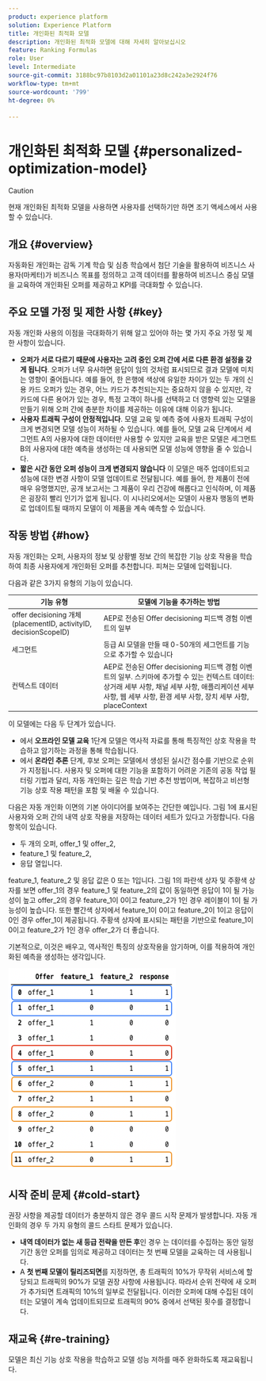 ```yaml
---
product: experience platform
solution: Experience Platform
title: 개인화된 최적화 모델
description: 개인화된 최적화 모델에 대해 자세히 알아보십시오
feature: Ranking Formulas
role: User
level: Intermediate
source-git-commit: 3188bc97b8103d2a01101a23d8c242a3e2924f76
workflow-type: tm+mt
source-wordcount: '799'
ht-degree: 0%

---
```


# 개인화된 최적화 모델 {#personalized-optimization-model}

>[!CAUTION]
>
>현재 개인화된 최적화 모델을 사용하면 사용자를 선택하기만 하면 조기 액세스에서 사용할 수 있습니다.

## 개요 {#overview}

자동화된 개인화는 감독 기계 학습 및 심층 학습에서 첨단 기술을 활용하여 비즈니스 사용자(마케터)가 비즈니스 목표를 정의하고 고객 데이터를 활용하여 비즈니스 중심 모델을 교육하여 개인화된 오퍼를 제공하고 KPI를 극대화할 수 있습니다.

## 주요 모델 가정 및 제한 사항 {#key}

자동 개인화 사용의 이점을 극대화하기 위해 알고 있어야 하는 몇 가지 주요 가정 및 제한 사항이 있습니다.

* **오퍼가 서로 다르기 때문에 사용자는 고려 중인 오퍼 간에 서로 다른 환경 설정을 갖게 됩니다**. 오퍼가 너무 유사하면 응답이 임의 것처럼 표시되므로 결과 모델에 미치는 영향이 줄어듭니다.
예를 들어, 한 은행에 색상에 유일한 차이가 있는 두 개의 신용 카드 오퍼가 있는 경우, 어느 카드가 추천되는지는 중요하지 않을 수 있지만, 각 카드에 다른 용어가 있는 경우, 특정 고객이 하나를 선택하고 더 영향력 있는 모델을 만들기 위해 오퍼 간에 충분한 차이를 제공하는 이유에 대해 이유가 됩니다.
* **사용자 트래픽 구성이 안정적입니다**. 모델 교육 및 예측 중에 사용자 트래픽 구성이 크게 변경되면 모델 성능이 저하될 수 있습니다. 예를 들어, 모델 교육 단계에서 세그먼트 A의 사용자에 대한 데이터만 사용할 수 있지만 교육을 받은 모델은 세그먼트 B의 사용자에 대한 예측을 생성하는 데 사용되면 모델 성능에 영향을 줄 수 있습니다.
* **짧은 시간 동안 오퍼 성능이 크게 변경되지 않습니다** 이 모델은 매주 업데이트되고 성능에 대한 변경 사항이 모델 업데이트로 전달됩니다. 예를 들어, 한 제품이 전에 매우 유명했지만, 공개 보고서는 그 제품이 우리 건강에 해롭다고 인식하며, 이 제품은 굉장히 빨리 인기가 없게 됩니다. 이 시나리오에서는 모델이 사용자 행동의 변화로 업데이트될 때까지 모델이 이 제품을 계속 예측할 수 있습니다.

## 작동 방법 {#how}

자동 개인화는 오퍼, 사용자의 정보 및 상황별 정보 간의 복잡한 기능 상호 작용을 학습하여 최종 사용자에게 개인화된 오퍼를 추천합니다. 피쳐는 모델에 입력됩니다.

다음과 같은 3가지 유형의 기능이 있습니다.

| 기능 유형 | 모델에 기능을 추가하는 방법 |
|--------------|----------------------------|
| offer decisioning 개체(placementID, activityID, decisionScopeID) | AEP로 전송된 Offer decisioning 피드백 경험 이벤트의 일부 |
| 세그먼트 | 등급 AI 모델을 만들 때 0-50개의 세그먼트를 기능으로 추가할 수 있습니다 |
| 컨텍스트 데이터 | AEP로 전송된 Offer decisioning 피드백 경험 이벤트의 일부. 스키마에 추가할 수 있는 컨텍스트 데이터: 상거래 세부 사항, 채널 세부 사항, 애플리케이션 세부 사항, 웹 세부 사항, 환경 세부 사항, 장치 세부 사항, placeContext |

이 모델에는 다음 두 단계가 있습니다.

* 에서 **오프라인 모델 교육** 1단계 모델은 역사적 자료를 통해 특징적인 상호 작용을 학습하고 암기하는 과정을 통해 학습됩니다.
* 에서 **온라인 추론** 단계, 후보 오퍼는 모델에서 생성된 실시간 점수를 기반으로 순위가 지정됩니다. 사용자 및 오퍼에 대한 기능을 포함하기 어려운 기존의 공동 작업 필터링 기법과 달리, 자동 개인화는 깊은 학습 기반 추천 방법이며, 복잡하고 비선형 기능 상호 작용 패턴을 포함 및 배울 수 있습니다.

다음은 자동 개인화 이면의 기본 아이디어를 보여주는 간단한 예입니다. 그림 1에 표시된 사용자와 오퍼 간의 내역 상호 작용을 저장하는 데이터 세트가 있다고 가정합니다. 다음 항목이 있습니다.
* 두 개의 오퍼, offer_1 및 offer_2,
* feature_1 및 feature_2,
* 응답 열입니다.

feature_1, feature_2 및 응답 값은 0 또는 1입니다. 그림 1의 파란색 상자 및 주황색 상자를 보면 offer_1의 경우 feature_1 및 feature_2의 값이 동일하면 응답이 1이 될 가능성이 높고 offer_2의 경우 feature_1이 0이고 feature_2가 1인 경우 레이블이 1이 될 가능성이 높습니다. 또한 빨간색 상자에서 feature_1이 0이고 feature_2이 1이고 응답이 0인 경우 offer_1이 제공됩니다. 주황색 상자에 표시되는 패턴을 기반으로 feature_1이 0이고 feature_2가 1인 경우 offer_2가 더 좋습니다.

기본적으로, 이것은 배우고, 역사적인 특징의 상호작용을 암기하며, 이를 적용하여 개인화된 예측을 생성하는 생각입니다.

![](../assets/perso-ranking-schema.png)

## 시작 준비 문제 {#cold-start}

권장 사항을 제공할 데이터가 충분하지 않은 경우 콜드 시작 문제가 발생합니다. 자동 개인화의 경우 두 가지 유형의 콜드 스타트 문제가 있습니다.

* **내역 데이터가 없는 새 등급 전략을 만든 후**&#x200B;인 경우 는 데이터를 수집하는 동안 일정 기간 동안 오퍼를 임의로 제공하고 데이터는 첫 번째 모델을 교육하는 데 사용됩니다.
* A **첫 번째 모델이 릴리즈되면**&#x200B;를 지정하면, 총 트래픽의 10%가 무작위 서비스에 할당되고 트래픽의 90%가 모델 권장 사항에 사용됩니다. 따라서 순위 전략에 새 오퍼가 추가되면 트래픽의 10%의 일부로 전달됩니다. 이러한 오퍼에 대해 수집된 데이터는 모델이 계속 업데이트되므로 트래픽의 90% 중에서 선택된 횟수를 결정합니다.

## 재교육 {#re-training}

모델은 최신 기능 상호 작용을 학습하고 모델 성능 저하를 매주 완화하도록 재교육됩니다.
